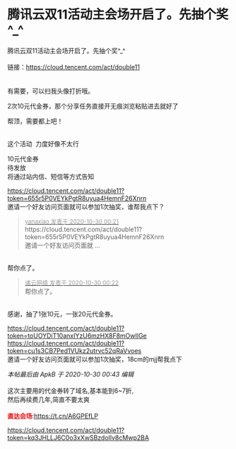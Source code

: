 # 腾讯云双11活动主会场开启了。先抽个奖^_^


腾讯云双11活动主会场开启了。先抽个奖^_^<br />
<br />
链接：https://cloud.tencent.com/act/double11<br />
<br />
<img id="aimg_wMG9H" onclick="zoom(this, this.src, 0, 0, 0)" class="zoom" src="https://i.loli.net/2020/10/30/6t5r7gpIZWiXMSV.jpg" onmouseover="img_onmouseoverfunc(this)" onload="thumbImg(this)" border="0" alt="" /><br />
<br />
有需要，可以扫我头像打折哦。

2次10元代金券，那个分享任务直接开无痕浏览粘贴进去就好了<img id="aimg_A2bqB" onclick="zoom(this, this.src, 0, 0, 0)" class="zoom" src="https://cdn.jsdelivr.net/gh/hishis/forum-master/public/images/patch.gif" onmouseover="img_onmouseoverfunc(this)" onload="thumbImg(this)" border="0" alt="" />

帮顶，需要都上吧！<br />
<br />
<img src="static/image/smiley/default/lol.gif" smilieid="12" border="0" alt="" /><img src="static/image/smiley/default/lol.gif" smilieid="12" border="0" alt="" /><img src="static/image/smiley/default/lol.gif" smilieid="12" border="0" alt="" />

这个活动&nbsp;&nbsp;力度好像不太行 

10元代金券<br />
待发放<br />
将通过站内信、短信等方式告知<img id="aimg_B5yb0" onclick="zoom(this, this.src, 0, 0, 0)" class="zoom" src="https://cdn.jsdelivr.net/gh/hishis/forum-master/public/images/patch.gif" onmouseover="img_onmouseoverfunc(this)" onload="thumbImg(this)" border="0" alt="" />

https://cloud.tencent.com/act/double11?token=655r5P0VEYkPgtR8uyua4HemnF26Xnrn<br />
邀请一个好友访问页面就可以参加1次抽奖，谁帮我点下？

<div class="quote"><blockquote><font size="2"><a href="https://www.hostloc.com/forum.php?mod=redirect&amp;goto=findpost&amp;pid=9372898&amp;ptid=760051" target="_blank"><font color="#999999">yanaxiao 发表于 2020-10-30 00:21</font></a></font><br />
https://cloud.tencent.com/act/double11?token=655r5P0VEYkPgtR8uyua4HemnF26Xnrn<br />
邀请一个好友访问页面就 ...</blockquote></div><br />
帮你点了。

<div class="quote"><blockquote><font size="2"><a href="https://www.hostloc.com/forum.php?mod=redirect&amp;goto=findpost&amp;pid=9372907&amp;ptid=760051" target="_blank"><font color="#999999">诸云网络 发表于 2020-10-30 00:22</font></a></font><br />
帮你点了。</blockquote></div><br />
感谢，抽了1张10元，一张20元代金券。

https://cloud.tencent.com/act/double11?token=toUOYDiT10anxIYzU6mzHX8F8mOwIlGe<br />
https://cloud.tencent.com/act/double11?token=cu1s3CB7Ped1VUkz2utrvc52qRaVvoes<br />
邀请一个好友访问页面就可以参加1次抽奖，18cm的mjj帮我点下

<i class="pstatus"> 本帖最后由 ApkB 于 2020-10-30 00:43 编辑 </i><br />
<br />
这次主要用的代金券转了域名,基本能到6~7折,<br />
然后再续费几年,简直不要太爽<img src="static/image/smiley/default/lol.gif" smilieid="12" border="0" alt="" /><br />
<br />
<font color="Red"><strong>直达会场</strong></font>:<a href="https://t.cn/A6GPEfLP" target="_blank">https://t.cn/A6GPEfLP</a>

https://cloud.tencent.com/act/double11?token=kq3JHLLJ6C0o3xXwSBzdoIlv8cMwp2BA
